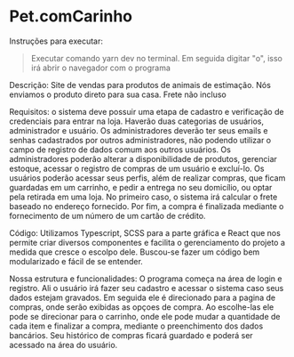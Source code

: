 # Pet.comCarinho
Instruções para executar:
>Executar comando yarn dev no terminal. Em seguida digitar "o", isso irá abrir o navegador com o programa 


Descrição:
Site de vendas para produtos de animais de estimação. Nós enviamos o produto direto para sua casa. Frete não incluso

Requisitos: o sistema deve possuir uma etapa de cadastro e verificação de credenciais para entrar na loja. Haverão duas categorias de usuários, administrador e usuário. Os administradores deverão ter seus emails e senhas cadastrados por outros administradores, não podendo utilizar o campo de registro de dados comum aos outros usuários. 
Os administradores poderão alterar a disponibilidade de produtos, gerenciar estoque, acessar o registro de compras de um usuário e excluí-lo. 
Os usuários poderão acessar seus perfis, além de realizar compras, que ficam guardadas em um carrinho, e pedir a entrega no seu domicílio, ou optar pela retirada em uma loja. No primeiro caso, o sistema irá calcular o frete baseado no endereço fornecido. Por fim, a compra é finalizada mediante o fornecimento de um número de um cartão de crédito.

Código: Utilizamos Typescript, SCSS para a parte gráfica e React que nos permite criar diversos componentes e facilita o gerenciamento do projeto a medida que cresce o escolpo dele. Buscou-se fazer um código bem modularizado e fácil de se entender.

Nossa estrutura e funcionalidades:
O programa começa na área de login e registro. Ali o usuário irá fazer seu cadastro e acessar o sistema caso seus dados estejam gravados. Em seguida ele é direcionado para a pagina de compras, onde serão exibidas as opçoes de compra. Ao escolhe-las ele pode se direcionar para o carrinho, onde ele pode mudar a quantidade de cada item e finalizar a compra, mediante o preenchimento dos dados bancários. Seu histórico de compras ficará guardado e poderá ser acessado na área do usuário. 
